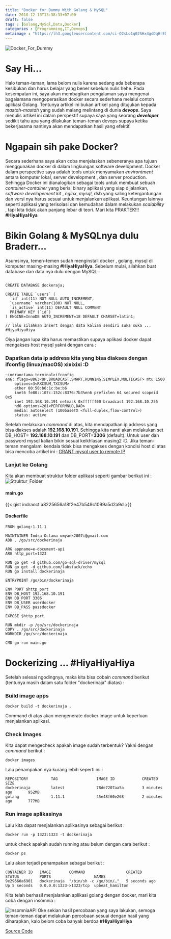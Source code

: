 ```yaml
---
title: "Docker for Dummy With Golang & MySQL"
date: 2018-12-13T13:38:33+07:00
draft: false
tags : [Golang,MySql,Data,Docker]
categories : [Programming,IT,Devops]
metaimage : "https://lh3.googleusercontent.com/ci-Q2sLo1q02SHx4gdDqHrEDy-QTwrnmLqXxYvF_594le6sI3hEt6feVDwhQQzvGAooqhv-g1ltW8-7AGkhv8rA2XT-zwhFD-76tagiGlv_xzFgAVgTZjPPUFrLu3ebgihZHjUKYL5ENmuYOkhaH0_siEDa3F5AQ6axkBoUZgWgO1V0U-kUW-aF8zByHAilhyQbiLSaIQahSXfvre9Whkc0o0Uq_k85no5j4ggjwt51B1lsEbyXPxkjKuzGxHYWDcWMAT1pNCPZlXisdAeNDy5uG4B7TMwkxp26gGFa8ciPXLr4ppE8p9YPF0BOyuf1rDK7fhhIrMrU5S6zaB_hXD7uZRjo1XsVoicKpX7aXK6WWDJzAi9XZ8R4Gg6a7xLKWgHqcK0zuhW5DGzr3EK9fYc23m4wfT5TVp6UN960VC85nT_oWqJhTT-BmJId566CM0zqmhbLDAlFv7YJXEP6tc0ek4amgbJ2-iBWRYYVlQ5UswSA3iOEj7zsGNXu8ry7iWj1Y_4nBLpKBG3NRRdjLyGpWZK9g7R1bYUlOcdBG5c-Mh2sMhDlUFgp9CiDjSbZCWu6JIN3mL64-0REy8Pck148eztK-7qjpGCMx6LzGE-xHRz-n-g7_H3nv518gMdcF9hKyL2NLRvIsEaaFvIxiDrPs=w884-h271-no?w=240"
---
```


![Docker_For_Dummy](https://lh3.googleusercontent.com/fvAGQxdVsOlGVvXkWyjgjQAwrOaoT1zrct_4FCj-9GD2QStUH3RVGWNGVh6EMIdcWZPHvsEluLTHlltDcVRdkh1eXNEJjZ3bq6YEuEc2McOrONkNsMpfAjB3VKTkZMiWsamFMKCXmjpPzeyUnX5vHkjiS5HwpZXjZZXMLMc-GsdXZjfABZbuXp_ZKO35GHZsadONLzFbBzgy3uMxS_P_reKFj-rqUvTf-_mrnwCklAz7a-kjDa7NskNceBd0AtliEZzZtNdEKIQFU_HT5jpGLRir8jQl6gclcyLG-dtGihyQbhzeIg7OmY8xyrO2LqnuRlozZbmT4fEPRL1uqTTV9G0ecO65NlGeL0LydjA-nzgmLJozXg12RwldyYfQjlIloMhgHR6mjZm2bGtHDipHqPbstTva24RBkURIIutoeUmYXCByO0wXMID4ja-QP1EVgVczjYTw5kKYmHb70kTQyw-gUV6pECjvYGWl0oFtUshkO2_mmLtYhfUj_-bLyR63OutRAhHUoP9HPc3diWCn9S0W13OjZsTydwGWHj20Tyev3W5xZkGYPBZAF8I-u3uyKZpK7Oq-hvJj4rUMe5p4lCjnoaMmHd-TaTV_QaVBLfcrOpFA9by-9eOwCf4w75mdVNHt2fDe0j-jE0z-UjMeCmwo=w533-h193-no?w=200)

# Say Hi...
Halo teman-teman, lama belom nulis karena sedang ada beberapa kesibukan dan harus belajar yang bener sebelum nulis hehe.
Pada kesempatan ini, saya akan membagikan pengalaman saya mengenai bagaiamana mengoperasikan docker secara sederhana melalui contoh aplikasi 
Golang. Tentunya artikel ini bukan artikel yang ditujukan kepada _mastah-mastah_ yang sudah malang melintang di dunia **_devops_**. Saya menulis artikel ini
dalam perspektif supaya saya yang seorang **_developer_** sedikit tahu apa yang dilakukan teman-teman devops supaya ketika bekerjasama nantinya 
akan mendapatkan hasil yang efektif.

# Ngapain sih pake Docker?
Secara sederhana saya akan coba menjelaskan sebeneranya apa tujuan menggunakan docker di dalam lingkungan software development. 
Docker dalam perspective saya adalah tools untuk menyamakan _environtment_ antara komputer lokal, server development , dan server production.
Sehingga Docker ini dianalogikan sebagai tools untuk membuat sebuah _container-container_ yang berisi binary aplikasi yang siap dijalankan, 
_software developement kit_ , _nginx_, _mysql_, dsb yang saling ketergantungan dan versi nya harus sesuai untuk menjalankan aplikasi.
Keuntungan lainnya seperti aplikasi yang terisolasi dan kemudahan dalam melakukan _scalability_ , tapi kita tidak akan panjang lebar di teori.
Mari kita PRAKTEK!!! **#HiyaHiyaHiya**

# Bikin Golang & MySQLnya dulu Braderr...
Asumsinya, temen-temen sudah menginstall docker , golang, mysql di komputer masing-masing **#HiyaHiyaHiya**. Sebelum mulai, silahkan buat database dan data nya dulu dengan MySQL :
```mysql

CREATE DATABASE dockeraja;

CREATE TABLE `users` (
  `id` int(11) NOT NULL AUTO_INCREMENT,
  `username` varchar(100) NOT NULL,
  `is_active` int(11) DEFAULT NULL COMMENT 
  PRIMARY KEY (`id`)
) ENGINE=InnoDB AUTO_INCREMENT=18 DEFAULT CHARSET=latin1;

// lalu silahkan Insert dengan data kalian sendiri suka suka ... #HiyaHiyaHiya

```

Oiya jangan lupa kita harus memastikan supaya aplikasi docker dapat mengakses host mysql yakni dengan cara :
### Dapatkan data ip address kita yang bisa diakses dengan ifconfig (linux/macOS) xixixixi :D
```text
~indraoctama-terminal>ifconfig
en6: flags=8863<UP,BROADCAST,SMART,RUNNING,SIMPLEX,MULTICAST> mtu 1500
	options=3<RXCSUM,TXCSUM>
	ether 00:50:b6:1c:be:b6 
	inet6 fe80::107c:152c:8376:7b3%en6 prefixlen 64 secured scopeid 0x5 
	inet 192.168.10.191 netmask 0xffffff00 broadcast 192.168.10.255
	nd6 options=201<PERFORMNUD,DAD>
	media: autoselect (100baseTX <full-duplex,flow-control>)
	status: active
```
Setelah melakukan _command_ di atas, kita mendapatkan ip address yang bisa diakses adalah **192.168.10.191**. Sehingga kita nanti akan melakukan set 
DB_HOST= **192.168.10.191** dan DB_PORT=**3306** (default). Untuk user dan password mysql kalian bikin sesuai keikhlasan masing2 :D. 
Jika teman-teman mengalami kendala tidak bisa mengakses dengan kondisi host di atas bisa mencoba artikel ini :
[GRANT mysql user to remote IP](https://stackoverflow.com/questions/6239131/how-to-grant-remote-access-permissions-to-mysql-server-for-user)

### Lanjut ke Golang
Kita akan membuat struktur folder aplikasi seperti gambar berikut ini :
![Struktur_Folder](https://lh3.googleusercontent.com/xZ-BGZJTpKSMBoIvpiE4WKF_bM_JGfF3-92_GvkFZLeUMN4o1Lici_uuTGPLVB840PRT6ZcMvqBEHDedmqvb5ear6cRHCUgSKjyBgO0h6tnSMMX75wCntVhvnAAcVmiQ_lx95YLQhwzzcphr2MQMmONXPUYFMrN2PZkKP92glVhzf6v38V3ghpTCm-aGmR3GxauXi350GZtqixQHniF-grtcYsmyVwHDdDAfiCVN8woHBsVZ21zufUfJLgJ4hu02MA3E4vbNlQsiUS7pQrucf1OU1g1SM0YvMaG-NsIlh2FlJezFdSfhEwjCu-5KyQCb2kKb1gOWtn3k1uPefScC3y2JtFhCC54mm2RQjwN1Y-86ISyQ5V7nhy703ZIs_iXrd1vnkDY9z9ZO61fK8yZqla_9EmNeqlVmCq14sf5LO0Q4Mqjo3M0VJXUc7YfEm83G9zGZrjVkQKaGPOcy0NrTvielSQW29-4SLSCfhiQq9dnzvDLkPS6NsClv2pPIfLsu4s7GeIj890dOSV861aoW9x4bzMcZ84EGk4x9DPVu3e7ltPBj5MutKeSBdtg_t5Kl9WEbR_6eS-YCEencv2Pfdbkb749eBo7fw_rx8pMv3hFlpjcTbuaYo938v0aOgcQWMuOA9yl71k-PoJrgcVC_ZGZT=w558-h198-no)
#### main.go
{{< gist indraoct a8225656a18f2e47b549c1099a5d2a9d >}}

#### Dockerfile
```text
FROM golang:1.11.1

MAINTAINER Indra Octama omyank2007i@gmail.com
ADD . /go/src/dockerinaja

ARG appname=e-document-api
ARG http_port=1323

RUN go get -d github.com/go-sql-driver/mysql
RUN go get -d github.com/labstack/echo
RUN go install dockerinaja

ENTRYPOINT /go/bin/dockerinaja

ENV PORT $http_port
ENV DB_HOST 192.168.10.191
ENV DB_PORT 3306
ENV DB_USER userdocker
ENV DB_PASS passdocker

EXPOSE $http_port

RUN mkdir -p /go/src/dockerinaja
COPY . /go/src/dockerinaja
WORKDIR /go/src/dockerinaja

CMD go run main.go

```

# Dockerizing ... #HiyaHiyaHiya
Setelah selesai ngodingnya, maka kita bisa cobain _command_ berikut (tentunya masih dalam satu folder "dockerinaja" diatas) :
### Build image apps
```text
docker build -t dockerinaja .
```
Command di atas akan mengenerate docker image untuk keperluan menjalankan aplikasi.

### Check Images
Kita dapat mengecheck apakah image sudah terbentuk? Yakni dengan _command_ berikut :
```text
docker images
```
Lalu penampakan nya kurang lebih seperti ini :
```text
REPOSITORY          TAG                 IMAGE ID            CREATED             SIZE
dockerinaja         latest              78de7207aa5a        3 minutes ago       952MB
golang              1.11.1              45e48f60e268        2 minutes ago       777MB
```

### Run image aplikasinya 
Lalu kita dapat menjalankan aplikasinya sebagai berikut :
```text
docker run -p 1323:1323 -t dockerinaja
```
untuk check apakah sudah running atau belum dengan cara berikut :
```text
docker ps
```
Lalu akan terjadi penampakan sebagai berikut :
```text
CONTAINER ID   IMAGE        COMMAND                  CREATED          STATUS         PORTS                   NAMES
9e29660a6901   dockerinaja  "/bin/sh -c /go/bin/…"   5 seconds ago    Up 5 seconds   0.0.0.0:1323->1323/tcp  upbeat_hamilton
```

Kita telah berhasil menjalankan aplikasi golang dengan docker, mari kita coba dengan insomnia :

![InsomniaAPI](https://lh3.googleusercontent.com/q3VQF8uob9KbZQCaBSJGdTOXVgJ5Cu4z64hWpMi9Qy36t7gP4dJ_kdGFgXFRy2_jgYq6ubI2EQSIK4DRQ2dbR0tHnyU7i0tGGhaoEn6NIUOODOtWhHGlA7S-iFA9wBqYXOtbaFJVutWPuHaN4I6o2NbXG2XHo7iAv7hvHtUwMMSqV03Ij9_7-9exHqOEfGbe4Gccr7LEDImckdBU5dGELeChMyQLNh6N8IZqwYbvxf8C49TLU1GjRd2uFkXn7X7hCabyLKZKo1fHi4325VXUodcCAZmEk2gYKj36wofAJRsDArjqRPx8JD4OdleUxyOl7m0m3DqL9SHVcwXpY3sRRGlZKQQIih_B8J9YkWWvEbKF6QjvsSFRD2YbgWS3zS-iqaBSMFKCVLiZS7zP8ol2-A1gdPTuoZRDaj7HEn3gsd-QAxn0fEJ25M8Ros0KmNppf1m4-k5v_K50GOBXq4OFgyg3b_kjStM3bWyA4KjubqjalgGi4F1wmFvavb_EAT63_P68dzgoed2D2jFothTd0qFBMSnWeAn9vR51JhkMGjcSMjw04z_lOZin7pYQWeaslvOsD6gpAdZOYX3uUMElMzuUzWRCmS-1m-w7HDNTfJUUeV6eiBHy3klO4bMP1xY8cw5QE4_v-2Tpns1LpijdgGSr=w886-h689-no)
Oke sekian hasil percobaan yang saya lakukan, semoga teman-teman dapat melakukan percobaan sesuai dengan hasil yang diharapkan, kalo belom coba banyak berdoa **#HiyaHiyaHiya**

[Source Code](https://github.com/indraoct/go-docker)